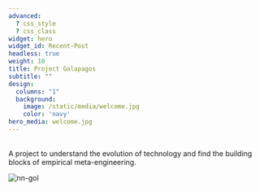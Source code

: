 ```yaml
---
advanced:
  ? css_style
  ? css_class
widget: hero
widget_id: Recent-Post
headless: true
weight: 10
title: Project Galapagos
subtitle: ""
design:
  columns: "1"
  background:
    image: /static/media/welcome.jpg
    color: 'navy'
hero_media: welcome.jpg
---
```

<br />
A project to understand the evolution of technology and find the building blocks of empirical meta-engineering.

![nn-gol](/media/game-of-life-neural-networks-contrast.jpg)
